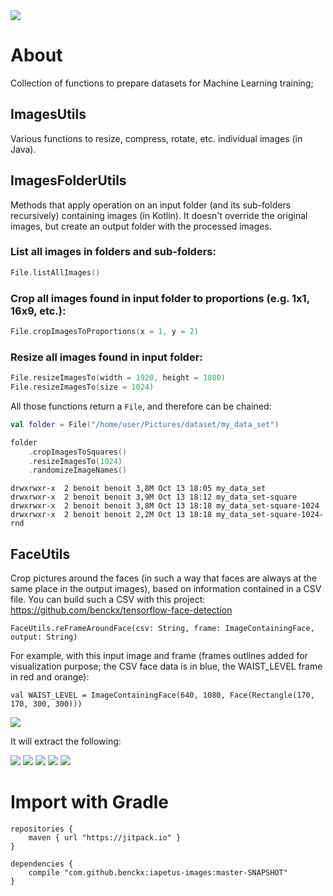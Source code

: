 <a href="https://paypal.me/benckx/2">
<img src="https://img.shields.io/badge/Donate-PayPal-green.svg"/>
</a>

# About

Collection of functions to prepare datasets for Machine Learning training;

## ImagesUtils

Various functions to resize, compress, rotate, etc. individual images (in Java).

## ImagesFolderUtils

Methods that apply operation on an input folder (and its sub-folders recursively) containing images (in Kotlin). It
doesn't override the original images, but create an output folder with the processed images.

### List all images in folders and sub-folders:

```kotlin
File.listAllImages()
```

### Crop all images found in input folder to proportions (e.g. 1x1, 16x9, etc.):

```kotlin
File.cropImagesToProportions(x = 1, y = 2)
```

### Resize all images found in input folder:

```kotlin
File.resizeImagesTo(width = 1920, height = 1080)
File.resizeImagesTo(size = 1024)
```

All those functions return a `File`, and therefore can be chained:

```kotlin
val folder = File("/home/user/Pictures/dataset/my_data_set")

folder
    .cropImagesToSquares()
    .resizeImagesTo(1024)
    .randomizeImageNames()
```

```
drwxrwxr-x  2 benoit benoit 3,8M Oct 13 18:05 my_data_set
drwxrwxr-x  2 benoit benoit 3,9M Oct 13 18:12 my_data_set-square
drwxrwxr-x  2 benoit benoit 3,8M Oct 13 18:18 my_data_set-square-1024
drwxrwxr-x  2 benoit benoit 2,2M Oct 13 18:18 my_data_set-square-1024-rnd
```

## FaceUtils

Crop pictures around the faces (in such a way that faces are always at the same place in the output images), based on
information contained in a CSV file. You can build such a CSV with this
project: https://github.com/benckx/tensorflow-face-detection

    FaceUtils.reFrameAroundFace(csv: String, frame: ImageContainingFace, output: String)

For example, with this input image and frame (frames outlines added for visualization purpose; the CSV face data is in
blue, the WAIST_LEVEL frame in red and orange):

    val WAIST_LEVEL = ImageContainingFace(640, 1080, Face(Rectangle(170, 170, 300, 300)))

![](assets/debug_Beatles_with_Ed_Sullivan.jpg)

It will extract the following:

![](assets/framed_0_Beatles_with_Ed_Sullivan.jpg)
![](assets/framed_1_Beatles_with_Ed_Sullivan.jpg)
![](assets/framed_2_Beatles_with_Ed_Sullivan.jpg)
![](assets/framed_3_Beatles_with_Ed_Sullivan.jpg)
![](assets/framed_4_Beatles_with_Ed_Sullivan.jpg)

# Import with Gradle

    repositories {
        maven { url "https://jitpack.io" }
    }
    
    dependencies {
        compile "com.github.benckx:iapetus-images:master-SNAPSHOT"
    }
